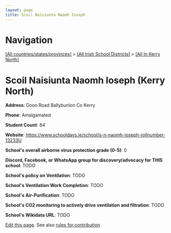 ```yaml
---
layout: page
title: Scoil Naisiunta Naomh Ioseph
---
```

# Navigation

[[All countries/states/provinces]](../../..) > [[All Irish School Districts]](../..) > [[All In Kerry North]](..)

# Scoil Naisiunta Naomh Ioseph (Kerry North)

**Address**: Doon Road Ballybunion Co Kerry

**Phone**: Amalgamated

**Student Count**: 84

**Website**: <https://www.schooldays.ie/school/s-n-naomh-ioseph-rollnumber-13233U>

**School's overall airborne virus protection grade (0-5)**: 0

**Discord, Facebook, or WhatsApp group for discovery/advocacy for THIS school**: TODO

**School's policy on Ventilation**: TODO

**School's Ventilation Work Completion**: TODO

**School's Air-Purification**: TODO

**School's CO2 monitoring to actively drive ventilation and filtration**: TODO

**School's Wikidata URL**: TODO


[Edit this page](https://github.com/ventilate-schools/Ireland/edit/main/./Kerry_North/Scoil_Naisiunta_Naomh_Ioseph.md). See also [rules for contribution](../../../contribution-rules/)